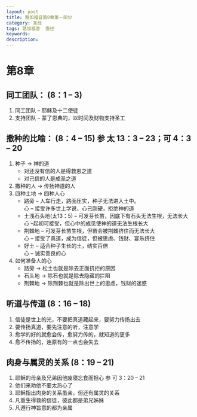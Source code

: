 ```yaml
---
layout: post
title: 路加福音第8章第一部分
category: 圣经
tags: 路加福音  查经
keywords: 
description: 
---
```

# 第8章       

## 同工团队： (8：1 – 3)
1. 同工团队 – 耶稣及十二使徒
2. 支持团队 – 蒙了恩典的，以时间及财物支持圣工

## 撒种的比喻： (8：4 – 15) 参 太 13：3 – 23；可 4：3 – 20
1. 种子 → 神的道      
    - 对还没有信的人是得救恩之道     
    - 对己信的人是成圣之道
2. 撒种的人 → 传扬神道的人     
3. 四种土地 → 四种人心     
    - 路旁 – 人车行走，路面压实，种子无法进入土中。     
      心 – 接受许多世上学说，心己刚硬，拒绝神的道
    - 土浅石头地(太13：5) – 可发芽长苖，因底下有石头无法生根，无法长大      
    心 –起初可接受，但心中的成见使神的道无法生根长大
    - 荆棘地 – 可发芽长苖生根，但苗会被荆棘挤住而无法长大     
    心 – 接受了真道，成为信徒，但被思虑、钱财、宴乐挤住      
    - 好土 – 适合种子生长的土，结实百倍     
    心 – 诚实善良的心     
4. 如何准备人的心      
    - 路旁 → 松土也就是除去正面抗拒的原因
    - 石头地 → 除石也就是除去隐藏的拦阻
    - 荆棘地 → 除荆棘也就是除出世上的思虑，钱财的迷惑



## 听道与传道 (8：16 – 18)     
1. 信徒是世上的光，不要把真道藏起来，要努力传扬出去
2. 要传扬真道，要先注意的听，注意学
3. 愈学的好的就愈会传，愈努力传的，就知道的更多
4. 愈不传扬的，连原有的一点也会失去      


## 肉身与属灵的关系 (8：19 – 21)
1. 耶稣的母亲及兄弟因他废寝忘食而担心 参 可 3：20 – 21
2. 他们来劝他不要太热心了
3. 耶稣指出肉身的关系虽亲，但还有属灵的关系
4. 凡重生得救的信徒，彼此都是弟兄姊妹
5. 凡遵行神旨意的都为亲属